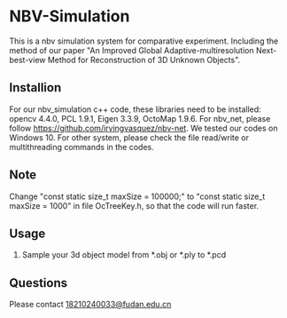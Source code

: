 # NBV-Simulation
This is a nbv simulation system for comparative experiment. Including the method of our paper "An Improved Global Adaptive-multiresolution Next-best-view Method for Reconstruction of 3D Unknown Objects".
## Installion
For our nbv_simulation c++ code, these libraries need to be installed: opencv 4.4.0, PCL 1.9.1, Eigen 3.3.9, OctoMap 1.9.6.
For nbv_net, please follow https://github.com/irvingvasquez/nbv-net.
We tested our codes on Windows 10. For other system, please check the file read/write or multithreading commands in the codes.
## Note
Change "const static size_t maxSize = 100000;" to "const static size_t maxSize = 1000" in file OcTreeKey.h, so that the code will run faster.
## Usage
1. Sample your 3d object model from *.obj or *.ply to *.pcd
## Questions
Please contact 18210240033@fudan.edu.cn
